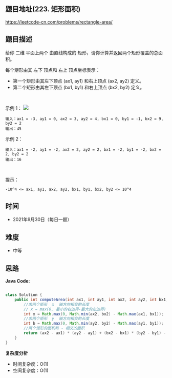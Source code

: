 
## 题目地址(223. 矩形面积)

https://leetcode-cn.com/problems/rectangle-area/

## 题目描述


给你 二维 平面上两个 由直线构成的 矩形，请你计算并返回两个矩形覆盖的总面积。

每个矩形由其 左下 顶点和 右上 顶点坐标表示：

- 第一个矩形由其左下顶点 (ax1, ay1) 和右上顶点 (ax2, ay2) 定义。
- 第二个矩形由其左下顶点 (bx1, by1) 和右上顶点 (bx2, by2) 定义。

 

示例 1：
![](https://assets.leetcode.com/uploads/2021/05/08/rectangle-plane.png)
```
输入：ax1 = -3, ay1 = 0, ax2 = 3, ay2 = 4, bx1 = 0, by1 = -1, bx2 = 9, by2 = 2
输出：45
```

示例 2：
```
输入：ax1 = -2, ay1 = -2, ax2 = 2, ay2 = 2, bx1 = -2, by1 = -2, bx2 = 2, by2 = 2
输出：16
```

 

提示：
```
-10^4 <= ax1, ay1, ax2, ay2, bx1, by1, bx2, by2 <= 10^4
```

## 时间

- 2021年9月30日（每日一题）

## 难度

- 中等

## 思路

**Java Code:**

```java

class Solution {
    public int computeArea(int ax1, int ay1, int ax2, int ay2, int bx1, int by1, int bx2, int by2) {
        //求两个矩形  x  轴方向相交的长度
        // x = max(0, 最小的右边界-最大的左边界)
        int x = Math.max(0, Math.min(ax2, bx2) - Math.max(ax1, bx1));
        //求两个矩形  y  轴方向相交的长度
        int b = Math.max(0, Math.min(ay2, by2) - Math.max(ay1, by1));
        //两个矩形的面积和 - 相交的面积
        return (ax2 - ax1) * (ay2 - ay1) + (bx2 - bx1) * (by2 - by1) - a * b; 
    }
}

```


**复杂度分析**

- 时间复杂度：O(1)
- 空间复杂度：O(1)


